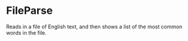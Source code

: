 # FileParse
Reads in a file of English text, and then shows a list of the most common words in the file.
